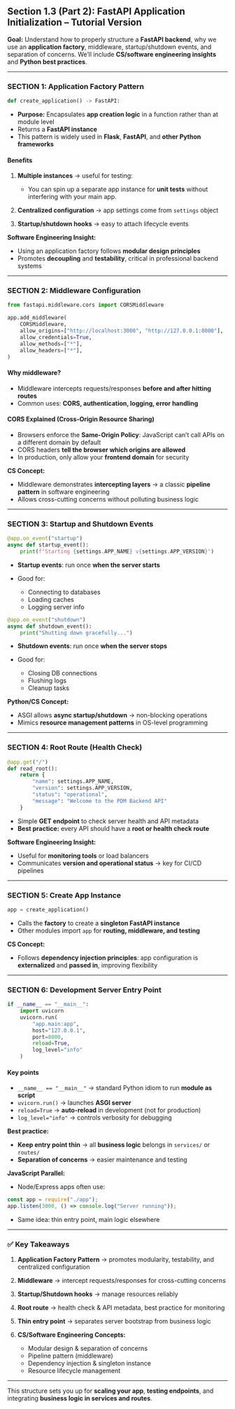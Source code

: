 ## **Section 1.3 (Part 2): FastAPI Application Initialization – Tutorial Version**

**Goal:**
Understand how to properly structure a **FastAPI backend**, why we use an **application factory**, middleware, startup/shutdown events, and separation of concerns. We’ll include **CS/software engineering insights** and **Python best practices**.

---

### **SECTION 1: Application Factory Pattern**

```python
def create_application() -> FastAPI:
```

- **Purpose:** Encapsulates **app creation logic** in a function rather than at module level
- Returns a **FastAPI instance**
- This pattern is widely used in **Flask**, **FastAPI**, and **other Python frameworks**

#### **Benefits**

1. **Multiple instances** → useful for testing:

   - You can spin up a separate app instance for **unit tests** without interfering with your main app.

2. **Centralized configuration** → app settings come from `settings` object
3. **Startup/shutdown hooks** → easy to attach lifecycle events

**Software Engineering Insight:**

- Using an application factory follows **modular design principles**
- Promotes **decoupling** and **testability**, critical in professional backend systems

---

### **SECTION 2: Middleware Configuration**

```python
from fastapi.middleware.cors import CORSMiddleware

app.add_middleware(
    CORSMiddleware,
    allow_origins=["http://localhost:3000", "http://127.0.0.1:8000"],
    allow_credentials=True,
    allow_methods=["*"],
    allow_headers=["*"],
)
```

#### **Why middleware?**

- Middleware intercepts requests/responses **before and after hitting routes**
- Common uses: **CORS, authentication, logging, error handling**

#### **CORS Explained (Cross-Origin Resource Sharing)**

- Browsers enforce the **Same-Origin Policy**: JavaScript can’t call APIs on a different domain by default
- CORS headers **tell the browser which origins are allowed**
- In production, only allow your **frontend domain** for security

**CS Concept:**

- Middleware demonstrates **intercepting layers** → a classic **pipeline pattern** in software engineering
- Allows cross-cutting concerns without polluting business logic

---

### **SECTION 3: Startup and Shutdown Events**

```python
@app.on_event("startup")
async def startup_event():
    print(f"Starting {settings.APP_NAME} v{settings.APP_VERSION}")
```

- **Startup events**: run once **when the server starts**
- Good for:

  - Connecting to databases
  - Loading caches
  - Logging server info

```python
@app.on_event("shutdown")
async def shutdown_event():
    print("Shutting down gracefully...")
```

- **Shutdown events**: run once **when the server stops**
- Good for:

  - Closing DB connections
  - Flushing logs
  - Cleanup tasks

**Python/CS Concept:**

- ASGI allows **async startup/shutdown** → non-blocking operations
- Mimics **resource management patterns** in OS-level programming

---

### **SECTION 4: Root Route (Health Check)**

```python
@app.get("/")
def read_root():
    return {
        "name": settings.APP_NAME,
        "version": settings.APP_VERSION,
        "status": "operational",
        "message": "Welcome to the PDM Backend API"
    }
```

- Simple **GET endpoint** to check server health and API metadata
- **Best practice:** every API should have a **root or health check route**

**Software Engineering Insight:**

- Useful for **monitoring tools** or load balancers
- Communicates **version and operational status** → key for CI/CD pipelines

---

### **SECTION 5: Create App Instance**

```python
app = create_application()
```

- Calls the **factory** to create a **singleton FastAPI instance**
- Other modules import `app` for **routing, middleware, and testing**

**CS Concept:**

- Follows **dependency injection principles**: app configuration is **externalized** and **passed in**, improving flexibility

---

### **SECTION 6: Development Server Entry Point**

```python
if __name__ == "__main__":
    import uvicorn
    uvicorn.run(
        "app.main:app",
        host="127.0.0.1",
        port=8000,
        reload=True,
        log_level="info"
    )
```

#### **Key points**

- `__name__ == "__main__"` → standard Python idiom to run **module as script**
- `uvicorn.run()` → launches **ASGI server**
- `reload=True` → **auto-reload** in development (not for production)
- `log_level="info"` → controls verbosity for debugging

**Best practice:**

- **Keep entry point thin** → all **business logic** belongs in `services/` or `routes/`
- **Separation of concerns** → easier maintenance and testing

**JavaScript Parallel:**

- Node/Express apps often use:

```javascript
const app = require("./app");
app.listen(3000, () => console.log("Server running"));
```

- Same idea: thin entry point, main logic elsewhere

---

### ✅ **Key Takeaways**

1. **Application Factory Pattern** → promotes modularity, testability, and centralized configuration
2. **Middleware** → intercept requests/responses for cross-cutting concerns
3. **Startup/Shutdown hooks** → manage resources reliably
4. **Root route** → health check & API metadata, best practice for monitoring
5. **Thin entry point** → separates server bootstrap from business logic
6. **CS/Software Engineering Concepts:**

   - Modular design & separation of concerns
   - Pipeline pattern (middleware)
   - Dependency injection & singleton instance
   - Resource lifecycle management

---

This structure sets you up for **scaling your app**, **testing endpoints**, and integrating **business logic in services and routes**.
